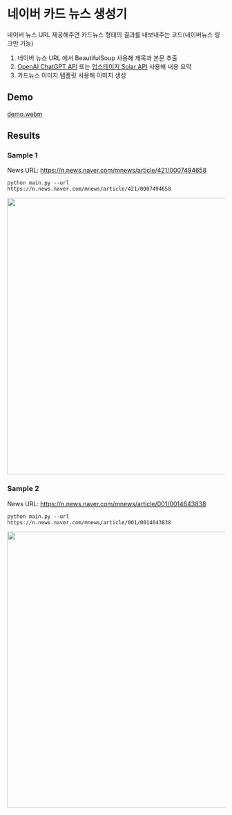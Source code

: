 # 네이버 카드 뉴스 생성기

네이버 뉴스 URL 제공해주면 카드뉴스 형태의 결과를 내보내주는 코드(네이버뉴스 링크만 가능) 
1. 네이버 뉴스 URL 에서 BeautifulSoup 사용해 제목과 본문 추출
2. [OpenAI ChatGPT API](https://platform.openai.com/docs/api-reference/introduction) 또는 [업스테이지 Solar API]([https://developers.upstage.ai/terms-and-policies/solar/terms-of-service](https://developers.upstage.ai/docs/capabilities/summarization)) 사용해 내용 요약
3. 카드뉴스 이미지 템플릿 사용해 이미지 생성

## Demo
[demo.webm](https://github.com/shinseung428/naver_card_news/assets/17181911/0190f3cd-ad9f-4675-b863-1d42bc8fcf25)


## Results
### Sample 1
News URL: https://n.news.naver.com/mnews/article/421/0007494658
```
python main.py --url https://n.news.naver.com/mnews/article/421/0007494658
```
<img src="https://github.com/shinseung428/naver_card_news/assets/17181911/afa87151-0b40-489c-a4ab-f613926531ad" width="640">

### Sample 2
News URL: https://n.news.naver.com/mnews/article/001/0014643838
```
python main.py --url https://n.news.naver.com/mnews/article/001/0014643838
```
<img src="https://github.com/shinseung428/naver_card_news/assets/17181911/52cb4bd6-66c7-4152-9b8a-91e27fe9b5dc" width="640">


